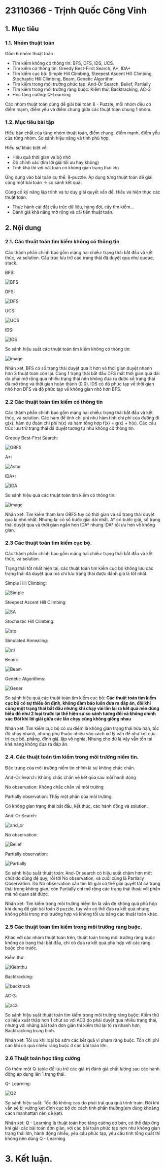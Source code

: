 # 23110366 - Trịnh Quốc Công Vinh
## 1. Mục tiêu
### 1.1. Nhóm thuật toán

Gồm 6 nhóm thuật toán :
  - Tìm kiếm không có thông tin: BFS, DFS, IDS, UCS.
  - Tìm kiếm có thông tin: Greedy Best-First Search, A*, IDA*
  - Tìm kiếm cục bộ: Simple Hill Climbing, Steepest Ascent Hill Climbing, Stochastic Hill Climbing, Beam, Genetic Algorithm
  - Tìm kiếm trong môi trường phức tạp: And-Or Search, Belief, Partially
  - Tìm kiếm trong môi trường ràng buộc: Kiểm thử, Backtracking, AC-3
  - Học tăng cường: Q-Learning

Các nhóm thuật toán dùng để giải bài toán 8 - Puzzle, mỗi nhóm đều có điểm mạnh, điểm yếu và điểm chung giữa các thuật toán chung 1 nhóm.
### 1.2. Mục tiêu bài tập

Hiểu bản chất của từng nhóm thuật toán, điểm chung, điểm mạnh, điểm yếu của từng nhóm.
So sánh hiệu năng và tính phù hợp

Hiểu sự khác biệt về:
  - Hiệu quả thời gian và bộ nhớ
  - Độ chính xác (tìm lời giải tối ưu hay không)
  - Tính khả thi với bài toán có không gian trạng thái lớn

Ứng dụng vào bài toán cụ thể: 8-puzzle.
Áp dụng từng thuật toán để giải cùng một bài toán → so sánh kết quả.

Củng cố kỹ năng lập trình và tư duy giải quyết vấn đề. Hiểu và hiện thực các thuật toán.
  - Thực hành cài đặt cấu trúc dữ liệu, hàng đợi, cây tìm kiếm...
  - Đánh giá khả năng mở rộng và cải tiến thuật toán.
## 2. Nội dung
### 2.1. Các thuật toán tìm kiếm không có thông tin
Các thành phần chính bao gồm mảng hai chiều: trạng thái bắt đầu và kết thúc, và solution.
Cấu trúc lưu trữ các trạng thái đã duyệt qua như queue, stack.

BFS:

![BFS](https://github.com/user-attachments/assets/81a9e1ed-8dc2-4ed4-87a8-b9107b4651f9)

DFS:

![DFS](https://github.com/user-attachments/assets/227c2b09-93f0-421e-b9bc-5cfbd435c04a)

UCS:

![UCS](https://github.com/user-attachments/assets/dfb2d653-34bf-48ce-b423-bb1bdaa366f3)

IDS:

![IDS](https://github.com/user-attachments/assets/9a21ae2e-877c-4449-a2bc-630b2df27929)

So sánh hiệu suất các thuật toán tìm kiếm không có thông tin:

![image](https://github.com/user-attachments/assets/839e43ab-9c42-491f-bfea-d9802be279a4)


Nhận xét, BFS có số trạng thái duyệt qua ít hơn và thời gian duyệt nhanh hơn 3 thuật toán còn lại.
Cùng 1 trạng thái bắt đầu DFS mất thời gian quá dài do phải mở rộng quá nhiều trạng thái nên không đưa ra được số trạng thái đã mở rộng và thời gian hoàn thành (0,0).
IDS có độ phức tạp về thời gian nhỏ hơn DFS và độ phức tạp về không gian nhỏ hơn BFS.

### 2.2 Các thuật toán tìm kiếm có thông tin

Các thành phần chính bao gồm mảng hai chiều: trạng thái bắt đầu và kết thúc, và solution.
Các hàm để tính chi phí như hàm tính chi phí của đường đi  g(x), hàm dự đoán chi phí h(x) và hàm tổng hợp f(x) = g(x) + h(x).
Các cấu trúc lưu trữ trạng thái đã duyệt tương tự như không có thông tin.

Greedy Best-First Search:

![GBFS](https://github.com/user-attachments/assets/71b58ad9-1875-4501-8186-54e1808b4b3f)

A*:

![Astar](https://github.com/user-attachments/assets/0dd6a455-caa7-46de-a6a9-c8695b87ca2d)

IDA*:

![IDA](https://github.com/user-attachments/assets/763abe43-739f-4484-ab4d-d18deae7087a)

So sánh hiệu quả các thuật toán tìm kiếm có thông tin:

![image](https://github.com/user-attachments/assets/1d6c45e9-ddef-4abf-b085-75429df6369f)

Nhận xét: Tìm kiếm tham lam GBFS tuy có thời gian và số trạng thái duyệt qua là nhỏ nhất. Nhưng lại có số bước giải dài nhất. 
A* có bước giải, số trạng thái duyệt qua và thời gian ngắn hơn IDA* nhưng IDA* tối ưu hơn về không gian.

### 2.3 Các thuật toán tìm kiếm cục bộ.

Các thành phần chính bao gồm mảng hai chiều: trạng thái bắt đầu và kết thúc, và solution.

Trạng thái tốt nhất hiện tại, các thuật toán tìm kiếm cục bộ không lưu các trạng thái đã duyệt qua mà chỉ lưu trạng thái được đánh giá là tốt nhất.

Simple Hill Climbing: 

![Simple](https://github.com/user-attachments/assets/d70a587a-2e86-4769-a3ee-43dc6ac3d17d)

Steepest Ascent Hill Climbing:

![SA](https://github.com/user-attachments/assets/40506646-49c6-4899-aa90-3b9fb08125da)

Stochastic Hill Climbing:

![sto](https://github.com/user-attachments/assets/f30f7244-b93d-4a8e-8531-4481677944ca)

Simulated Annealing:

![sti](https://github.com/user-attachments/assets/75dbd937-b70e-456e-8d8c-b32b8d868059)

Beam:

![Beam](https://github.com/user-attachments/assets/13b453d6-886d-4722-a6dd-047132dea5fe)

Genetic Algorithms:

![Gener](https://github.com/user-attachments/assets/e4c57365-e3b0-423a-b213-ada07b0198aa)

So sánh hiệu quả các thuật toán tìm kiếm cục bộ:
**Các thuật toán tìm kiếm cục bộ có sự thiếu ổn định, không đảm bảo luôn đưa ra đáp án, đôi khi cùng một trạng thái bắt đầu nhưng khi chạy vài lần lại ra kết quả nên dùng biểu đồ như 2 loại trước lại thể hiện sự so sánh tương đối và không chính xác**
**Đôi khi lời giải giữa các lần chạy cũng không giống nhau**

Nhận xét: Tìm kiếm cục bộ có ưu điểm là không gian trạng thái hữu hạn, tốc độ chạy nhanh, nhưng phụ thuộc nhiêu vào cách xử lý vấn đề như kẹt cực trị cục bộ, phẳng, đỉnh giả, lặp vô nghĩa. Nhưng cho dù là vậy vẫn tồn tại khả năng không đưa ra đáp án.

### 2.4. Các thuật toán tìm kiếm trong môi trường niềm tin.
Đặc trưng của môi trường niềm tin chính là sự không chắc chắn.

And-Or Search: Không chắc chắn về kết qủa sau mỗi hành động

No observation: Không chắc chắn về môi trường

Partially observation: Thấy một phần của môi trường.

Có không gian trạng thái bắt đầu, kết thúc, các hành động và solution.

And-Or Search:

![and_or](https://github.com/user-attachments/assets/886e5475-ce9a-46f5-b81b-c8a189e3753e)

No observation:

![Belief](https://github.com/user-attachments/assets/e8ff227b-b856-481b-8eb8-7a59978ad83f)

Partially observation:

![Partially](https://github.com/user-attachments/assets/0a68260e-5965-4dc7-ae2b-fc4c32dff9c7)

So sánh hiệu suất thuật toán: 
And-Or search có hiệu suất chậm hơn một chút do dùng đệ quy, rồi tới No observation, và cuối cùng là Partially Observation.
Do No observation cần tìm lời giải có thể giải quyết tất cả trạng thái trong không gian, còn Partially chỉ mở rộng các trạng thái thoải với phần mà nó quan sát được.

Nhận xét: Tìm kiếm trong môi trường niềm tin là vấn đè không quá phù hợp khi dùng để giải bài toán 8 puzzle, tuy vẫn có thể đưa ra kết quả nhưng không phải trong mọi trường hợp và không tối ưu bằng các thuật toán khác.

### 2.5 Các thuật toán tìm kiếm trong môi trường ràng buộc.

Khác với các nhóm thuật toán trên, thuật toán trong môi trường ràng buộc không có trạng thái bắt đầu, chỉ có đưa ra kết quả phù hợp với các ràng buộc cho trước.

Kiểm thử: 

![Kiemthu](https://github.com/user-attachments/assets/044bc9d2-ad0a-48c9-bd1f-e7fe2db18cba)

Backtracking:

![backtrack](https://github.com/user-attachments/assets/872289a6-b56b-4659-8329-028763706932)

AC-3:

![ac3](https://github.com/user-attachments/assets/07773d36-f4dd-4add-bd9a-63142b441efd)

So sánh hiệu suất thuật toán tìm kiếm trong môi trường ràng buộc:
Kiểm thử có hiệu xuất thấp hơn 1 chút so với AC3 do phải duyệt qua nhiều trạng thái, nhưng với những bài toán đơn giản thì kiểm thử lại tỏ ra nhanh hơn, Backtracking trung bình.

Nhận xét: Tối ưu khi loại bỏ sớm các kết quả vi phạm ràng buộc. Tốn chi phí cao khi có quá nhiều ràng buộc ở các bài toán lớn.

### 2.6 Thuật toán học tăng cường

Có thêm một Q-table để lưu trữ các giá trị đánh giá chất lượng sau các hành động áp dụng lên 1 trạng thái.

Q- Learning:

![Q2](https://github.com/user-attachments/assets/019c0d4d-377b-45cb-a991-9f8a9fad57e8)

So sánh hiệu suất: Tốc độ không cao do phải trải qua quá trình train. Đôi khi vẫn sẽ bị vướng kẹt đỉnh cục bộ do cách tính phần thưởng(em dùng khoảng cách manhattan nên dễ kẹt).

Nhận xét: Q - Learning là thuật toán học tăng cường cơ bản, có thể đáp ứng khi giải các bài toán đơn giản, với các bài toán phức tạp hơn như không gian trạng thái lớn, hành động nhiều, yêu cầu phức tạp, yêu cầu tính tổng quát thì không nên dùng Q - Learning

# 3. Kết luận.
